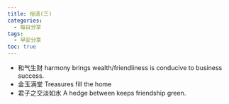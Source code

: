 ```yaml
---
title: 俗语(三)
categories:
  - 每日分享
tags:
  - 早安分享
toc: true 
---
```


* 和气生财 harmony brings wealth/friendliness is conducive to business success.
* 金玉满堂 Treasures fill the home
* 君子之交淡如水 A hedge between keeps friendship green.
